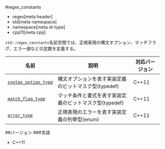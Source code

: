 #regex_constants
* regex[meta header]
* std[meta namespace]
* namespace[meta id-type]
* cpp11[meta cpp]

`std::regex_constants`名前空間では、正規表現の構文オプション、マッチフラグ、エラー値などの定数を定義する。

| 名前 | 説明 | 対応バージョン |
|------|------|----------------|
| [`syntax_option_type`](regex_constants/syntax_option_type.md) | 構文オプションを表す実装定義のビットマスク型(typedef) | C++11 |
| [`match_flag_type`](regex_constants/match_flag_type.md) | マッチ条件と書式を表す実装定義のビットマスク型(typedef) | C++11 |
| [`error_type`](regex_constants/error_type.md) | 正規表現のエラーを表す実装定義の列挙型(enum) | C++11 |


##バージョン
###言語
- C++11

